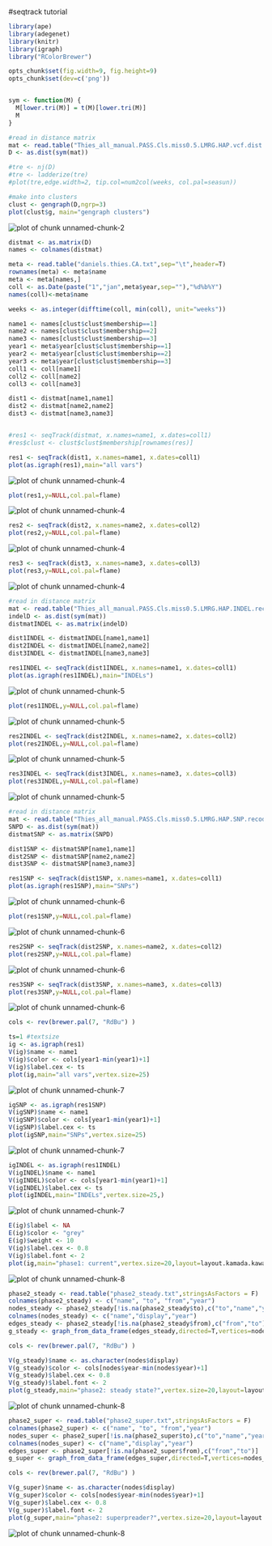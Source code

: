 #seqtrack tutorial  

```r
library(ape)
library(adegenet)
library(knitr)
library(igraph)
library("RColorBrewer")

opts_chunk$set(fig.width=9, fig.height=9)
opts_chunk$set(dev=c('png'))


sym <- function(M) {
  M[lower.tri(M)] = t(M)[lower.tri(M)]
  M
}
```

```r
#read in distance matrix
mat <- read.table("Thies_all_manual.PASS.Cls.miss0.5.LMRG.HAP.vcf.dist.tab.txt",sep="\t")
D <- as.dist(sym(mat))

#tre <- nj(D)
#tre <- ladderize(tre)
#plot(tre,edge.width=2, tip.col=num2col(weeks, col.pal=seasun))

#make into clusters
clust <- gengraph(D,ngrp=3)
plot(clust$g, main="gengraph clusters")
```

![plot of chunk unnamed-chunk-2](figure/unnamed-chunk-2-1.png) 

```r
distmat <- as.matrix(D)
names <- colnames(distmat)
```


```r
meta <- read.table("daniels.thies.CA.txt",sep="\t",header=T)
rownames(meta) <- meta$name
meta <- meta[names,]
coll <- as.Date(paste("1","jan",meta$year,sep=""),"%d%b%Y")
names(coll)<-meta$name

weeks <- as.integer(difftime(coll, min(coll), unit="weeks"))

name1 <- names[clust$clust$membership==1]
name2 <- names[clust$clust$membership==2]
name3 <- names[clust$clust$membership==3]
year1 <- meta$year[clust$clust$membership==1]
year2 <- meta$year[clust$clust$membership==2]
year3 <- meta$year[clust$clust$membership==3]
coll1 <- coll[name1]
coll2 <- coll[name2]
coll3 <- coll[name3]
```


```r
dist1 <- distmat[name1,name1]
dist2 <- distmat[name2,name2]
dist3 <- distmat[name3,name3]


#res1 <- seqTrack(distmat, x.names=name1, x.dates=coll1)
#res$clust <- clust$clust$membership[rownames(res)]

res1 <- seqTrack(dist1, x.names=name1, x.dates=coll1)
plot(as.igraph(res1),main="all vars")
```

![plot of chunk unnamed-chunk-4](figure/unnamed-chunk-4-1.png) 

```r
plot(res1,y=NULL,col.pal=flame)
```

![plot of chunk unnamed-chunk-4](figure/unnamed-chunk-4-2.png) 

```r
res2 <- seqTrack(dist2, x.names=name2, x.dates=coll2)
plot(res2,y=NULL,col.pal=flame)
```

![plot of chunk unnamed-chunk-4](figure/unnamed-chunk-4-3.png) 

```r
res3 <- seqTrack(dist3, x.names=name3, x.dates=coll3)
plot(res3,y=NULL,col.pal=flame)
```

![plot of chunk unnamed-chunk-4](figure/unnamed-chunk-4-4.png) 




```r
#read in distance matrix
mat <- read.table("Thies_all_manual.PASS.Cls.miss0.5.LMRG.HAP.INDEL.recode.vcf.dist.tab.txt",sep="\t")
indelD <- as.dist(sym(mat))
distmatINDEL <- as.matrix(indelD)

dist1INDEL <- distmatINDEL[name1,name1]
dist2INDEL <- distmatINDEL[name2,name2]
dist3INDEL <- distmatINDEL[name3,name3]

res1INDEL <- seqTrack(dist1INDEL, x.names=name1, x.dates=coll1)
plot(as.igraph(res1INDEL),main="INDELs")
```

![plot of chunk unnamed-chunk-5](figure/unnamed-chunk-5-1.png) 

```r
plot(res1INDEL,y=NULL,col.pal=flame)
```

![plot of chunk unnamed-chunk-5](figure/unnamed-chunk-5-2.png) 

```r
res2INDEL <- seqTrack(dist2INDEL, x.names=name2, x.dates=coll2)
plot(res2INDEL,y=NULL,col.pal=flame)
```

![plot of chunk unnamed-chunk-5](figure/unnamed-chunk-5-3.png) 

```r
res3INDEL <- seqTrack(dist3INDEL, x.names=name3, x.dates=coll3)
plot(res3INDEL,y=NULL,col.pal=flame)
```

![plot of chunk unnamed-chunk-5](figure/unnamed-chunk-5-4.png) 


```r
#read in distance matrix
mat <- read.table("Thies_all_manual.PASS.Cls.miss0.5.LMRG.HAP.SNP.recode.vcf.dist.tab.txt",sep="\t")
SNPD <- as.dist(sym(mat))
distmatSNP <- as.matrix(SNPD)

dist1SNP <- distmatSNP[name1,name1]
dist2SNP <- distmatSNP[name2,name2]
dist3SNP <- distmatSNP[name3,name3]

res1SNP <- seqTrack(dist1SNP, x.names=name1, x.dates=coll1)
plot(as.igraph(res1SNP),main="SNPs")
```

![plot of chunk unnamed-chunk-6](figure/unnamed-chunk-6-1.png) 

```r
plot(res1SNP,y=NULL,col.pal=flame)
```

![plot of chunk unnamed-chunk-6](figure/unnamed-chunk-6-2.png) 

```r
res2SNP <- seqTrack(dist2SNP, x.names=name2, x.dates=coll2)
plot(res2SNP,y=NULL,col.pal=flame)
```

![plot of chunk unnamed-chunk-6](figure/unnamed-chunk-6-3.png) 

```r
res3SNP <- seqTrack(dist3SNP, x.names=name3, x.dates=coll3)
plot(res3SNP,y=NULL,col.pal=flame)
```

![plot of chunk unnamed-chunk-6](figure/unnamed-chunk-6-4.png) 



```r
cols <- rev(brewer.pal(7, "RdBu") )

ts=1 #textsize
ig <- as.igraph(res1)
V(ig)$name <- name1
V(ig)$color <- cols[year1-min(year1)+1]
V(ig)$label.cex <- ts
plot(ig,main="all vars",vertex.size=25)
```

![plot of chunk unnamed-chunk-7](figure/unnamed-chunk-7-1.png) 

```r
igSNP <- as.igraph(res1SNP)
V(igSNP)$name <- name1
V(igSNP)$color <- cols[year1-min(year1)+1]
V(igSNP)$label.cex <- ts
plot(igSNP,main="SNPs",vertex.size=25)
```

![plot of chunk unnamed-chunk-7](figure/unnamed-chunk-7-2.png) 

```r
igINDEL <- as.igraph(res1INDEL)
V(igINDEL)$name <- name1
V(igINDEL)$color <- cols[year1-min(year1)+1]
V(igINDEL)$label.cex <- ts
plot(igINDEL,main="INDELs",vertex.size=25,)
```

![plot of chunk unnamed-chunk-7](figure/unnamed-chunk-7-3.png) 



```r
E(ig)$label <- NA
E(ig)$color <- "grey"
E(ig)$weight <- 10
V(ig)$label.cex <- 0.8
V(ig)$label.font <- 2
plot(ig,main="phase1: current",vertex.size=20,layout=layout.kamada.kawai)
```

![plot of chunk unnamed-chunk-8](figure/unnamed-chunk-8-1.png) 

```r
phase2_steady <- read.table("phase2_steady.txt",stringsAsFactors = F)
colnames(phase2_steady) <- c("name", "to", "from","year")
nodes_steady <- phase2_steady[!is.na(phase2_steady$to),c("to","name","year")]
colnames(nodes_steady) <- c("name","display","year")
edges_steady <- phase2_steady[!is.na(phase2_steady$from),c("from","to")]
g_steady <- graph_from_data_frame(edges_steady,directed=T,vertices=nodes_steady)

cols <- rev(brewer.pal(7, "RdBu") )

V(g_steady)$name <- as.character(nodes$display)
V(g_steady)$color <- cols[nodes$year-min(nodes$year)+1]
V(g_steady)$label.cex <- 0.8
V(g_steady)$label.font <- 2
plot(g_steady,main="phase2: steady state?",vertex.size=20,layout=layout.kamada.kawai)
```

![plot of chunk unnamed-chunk-8](figure/unnamed-chunk-8-2.png) 

```r
phase2_super <- read.table("phase2_super.txt",stringsAsFactors = F)
colnames(phase2_super) <- c("name", "to", "from","year")
nodes_super <- phase2_super[!is.na(phase2_super$to),c("to","name","year")]
colnames(nodes_super) <- c("name","display","year")
edges_super <- phase2_super[!is.na(phase2_super$from),c("from","to")]
g_super <- graph_from_data_frame(edges_super,directed=T,vertices=nodes_super)

cols <- rev(brewer.pal(7, "RdBu") )

V(g_super)$name <- as.character(nodes$display)
V(g_super)$color <- cols[nodes$year-min(nodes$year)+1]
V(g_super)$label.cex <- 0.8
V(g_super)$label.font <- 2
plot(g_super,main="phase2: superpreader?",vertex.size=20,layout=layout.kamada.kawai)
```

![plot of chunk unnamed-chunk-8](figure/unnamed-chunk-8-3.png) 
